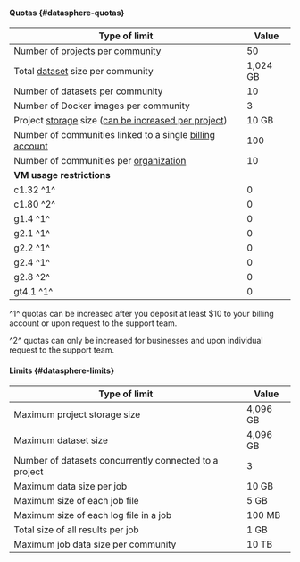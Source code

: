 #### Quotas {#datasphere-quotas}

| Type of limit | Value |
--- | ---
| Number of [projects](../datasphere/concepts/project.md) per [community](../datasphere/concepts/community.md) | 50 |
| Total [dataset](../datasphere/concepts/dataset.md) size per community | 1,024 GB |
| Number of datasets per community | 10 |
| Number of Docker images per community | 3 |
| Project [storage](../datasphere/concepts/project.md#storage) size ([can be increased per project](../datasphere/operations/projects/storage-resize.md)) | 10 GB |
| Number of communities linked to a single [billing account](../billing/concepts/billing-account.md) | 100 |
| Number of communities per [organization](../organization/) | 10 |
| **VM usage restrictions** |
| c1.32 ^1^ | 0 |
| c1.80 ^2^ | 0 |
| g1.4 ^1^ | 0 |
| g2.1 ^1^ | 0 |
| g2.2 ^1^ | 0 |
| g2.4 ^1^ | 0 |
| g2.8 ^2^ | 0 |
| gt4.1 ^1^ | 0 |

^1^ quotas can be increased after you deposit at least $10 to your billing account or upon request to the support team.

^2^ quotas can only be increased for businesses and upon individual request to the support team.

#### Limits {#datasphere-limits}

| Type of limit | Value |
--- | ---
| Maximum project storage size | 4,096 GB |
| Maximum dataset size | 4,096 GB |
| Number of datasets concurrently connected to a project | 3 |
| Maximum data size per job | 10 GB |
| Maximum size of each job file | 5 GB |
| Maximum size of each log file in a job | 100 MB |
| Total size of all results per job | 1 GB |
| Maximum job data size per community | 10 TB |